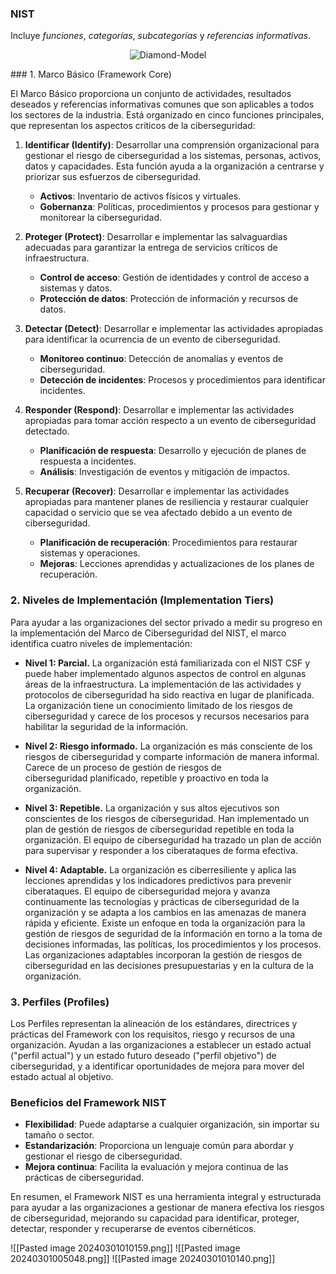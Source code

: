 ### NIST 

Incluye _funciones_, _categorías_, _subcategorías_ y _referencias informativas_. 

<p align="center"> 
<img src="https://i.postimg.cc/qqH8PXV2/NIST.png" alt="Diamond-Model"/>
</p>
### 1. Marco Básico (Framework Core)

El Marco Básico proporciona un conjunto de actividades, resultados deseados y referencias informativas comunes que son aplicables a todos los sectores de la industria. Está organizado en cinco funciones principales, que representan los aspectos críticos de la ciberseguridad:

1. **Identificar (Identify)**: Desarrollar una comprensión organizacional para gestionar el riesgo de ciberseguridad a los sistemas, personas, activos, datos y capacidades. Esta función ayuda a la organización a centrarse y priorizar sus esfuerzos de ciberseguridad.
    
    - **Activos**: Inventario de activos físicos y virtuales.
    - **Gobernanza**: Políticas, procedimientos y procesos para gestionar y monitorear la ciberseguridad.
2. **Proteger (Protect)**: Desarrollar e implementar las salvaguardias adecuadas para garantizar la entrega de servicios críticos de infraestructura.
    
    - **Control de acceso**: Gestión de identidades y control de acceso a sistemas y datos.
    - **Protección de datos**: Protección de información y recursos de datos.
3. **Detectar (Detect)**: Desarrollar e implementar las actividades apropiadas para identificar la ocurrencia de un evento de ciberseguridad.
    
    - **Monitoreo continuo**: Detección de anomalías y eventos de ciberseguridad.
    - **Detección de incidentes**: Procesos y procedimientos para identificar incidentes.
4. **Responder (Respond)**: Desarrollar e implementar las actividades apropiadas para tomar acción respecto a un evento de ciberseguridad detectado.
    
    - **Planificación de respuesta**: Desarrollo y ejecución de planes de respuesta a incidentes.
    - **Análisis**: Investigación de eventos y mitigación de impactos.
5. **Recuperar (Recover)**: Desarrollar e implementar las actividades apropiadas para mantener planes de resiliencia y restaurar cualquier capacidad o servicio que se vea afectado debido a un evento de ciberseguridad.
    
    - **Planificación de recuperación**: Procedimientos para restaurar sistemas y operaciones.
    - **Mejoras**: Lecciones aprendidas y actualizaciones de los planes de recuperación.

### 2. Niveles de Implementación (Implementation Tiers)

Para ayudar a las organizaciones del sector privado a medir su progreso en la implementación del Marco de Ciberseguridad del NIST, el marco identifica cuatro niveles de implementación:

- **Nivel 1: Parcial.** La organización está familiarizada con el NIST CSF y puede haber implementado algunos aspectos de control en algunas áreas de la infraestructura. La implementación de las actividades y protocolos de ciberseguridad ha sido reactiva en lugar de planificada. La organización tiene un conocimiento limitado de los riesgos de ciberseguridad y carece de los procesos y recursos necesarios para habilitar la seguridad de la información.        
    
- **Nivel 2: Riesgo informado.** La organización es más consciente de los riesgos de ciberseguridad y comparte información de manera informal. Carece de un proceso de gestión de riesgos de ciberseguridad planificado, repetible y proactivo en toda la organización.        
    
- **Nivel 3: Repetible.** La organización y sus altos ejecutivos son conscientes de los riesgos de ciberseguridad. Han implementado un plan de gestión de riesgos de ciberseguridad repetible en toda la organización. El equipo de ciberseguridad ha trazado un plan de acción para supervisar y responder a los ciberataques de forma efectiva.        
    
- **Nivel 4: Adaptable.** La organización es ciberresiliente y aplica las lecciones aprendidas y los indicadores predictivos para prevenir ciberataques. El equipo de ciberseguridad mejora y avanza continuamente las tecnologías y prácticas de ciberseguridad de la organización y se adapta a los cambios en las amenazas de manera rápida y eficiente. Existe un enfoque en toda la organización para la gestión de riesgos de seguridad de la información en torno a la toma de decisiones informadas, las políticas, los procedimientos y los procesos. Las organizaciones adaptables incorporan la gestión de riesgos de ciberseguridad en las decisiones presupuestarias y en la cultura de la organización.

### 3. Perfiles (Profiles)

Los Perfiles representan la alineación de los estándares, directrices y prácticas del Framework con los requisitos, riesgo y recursos de una organización. Ayudan a las organizaciones a establecer un estado actual ("perfil actual") y un estado futuro deseado ("perfil objetivo") de ciberseguridad, y a identificar oportunidades de mejora para mover del estado actual al objetivo.

### Beneficios del Framework NIST

- **Flexibilidad**: Puede adaptarse a cualquier organización, sin importar su tamaño o sector.
- **Estandarización**: Proporciona un lenguaje común para abordar y gestionar el riesgo de ciberseguridad.
- **Mejora continua**: Facilita la evaluación y mejora continua de las prácticas de ciberseguridad.

En resumen, el Framework NIST es una herramienta integral y estructurada para ayudar a las organizaciones a gestionar de manera efectiva los riesgos de ciberseguridad, mejorando su capacidad para identificar, proteger, detectar, responder y recuperarse de eventos cibernéticos.

![[Pasted image 20240301010159.png]]
![[Pasted image 20240301005048.png]]
![[Pasted image 20240301010140.png]]